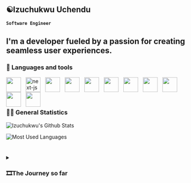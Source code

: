## ☯️Izuchukwu Uchendu

**`Software Engineer`**

I'm a developer fueled by a passion for creating seamless user experiences.
---
### 🧰 Languages and tools

<img src="https://cdn.jsdelivr.net/gh/devicons/devicon/icons/react/react-original-wordmark.svg" width="40px" style="padding-right:10px" align="left" />
<img src="https://cdn.jsdelivr.net/gh/devicons/devicon/icons/nextjs/nextjs-original-wordmark.svg" alt='next-js' width="40px" style="padding-right:10px;background: #fefefe" align="left"  />
<img src="https://cdn.jsdelivr.net/gh/devicons/devicon/icons/html5/html5-original-wordmark.svg" width="40px" style="padding-right:10px" align="left" />
<img src="https://cdn.jsdelivr.net/gh/devicons/devicon/icons/redux/redux-original.svg" width="40px" style="padding-right:10px" align="left" />
<img src="https://cdn.jsdelivr.net/gh/devicons/devicon/icons/github/github-original.svg" width="40px" style="padding-right:10px" align="left" />
<img src="https://cdn.jsdelivr.net/gh/devicons/devicon/icons/sass/sass-original.svg" width="40px" style="padding-right:10px" align="left" />
<img src="https://cdn.jsdelivr.net/gh/devicons/devicon/icons/javascript/javascript-original.svg" width="40px" style="padding-right:10px" align="left" />
<img src="https://cdn.jsdelivr.net/gh/devicons/devicon/icons/tailwindcss/tailwindcss-original-wordmark.svg" width="40px" style="padding-right:10px" align="left" />
<img src="https://cdn.jsdelivr.net/gh/devicons/devicon/icons/css3/css3-original.svg" width="40px" style="padding-right:10px" align="left" />
<img src="https://cdn.jsdelivr.net/gh/devicons/devicon/icons/python/python-original-wordmark.svg" width="40px" style="padding-right:10px" align="left" />
<img src="https://cdn.jsdelivr.net/gh/devicons/devicon/icons/dotnetcore/dotnetcore-original.svg" width="40px" style="padding-right:10px" align="left" />

<br></br>
---
### 🧑‍💻 General Statistics
![Izuchukwu's Github Stats](https://github-readme-stats.vercel.app/api?username=izzdwizz&show_icons=true&theme=gruvbox&number=3)
          
![Most Used Languages](https://github-readme-stats.vercel.app/api/top-langs/?username=izzdwizz&size_weight=0.5&count_weight=0.5&theme=gruvbox)

#

<details>

  <summary><h3>🎞️The Journey so far</h3></summary>
My journey began in 2017 when I worked with Munarealestate, a real estate company focused on providing affordable housing to citizens in Nigeria. I was responsible for updating content on their WordPress website, ensuring a seamless user experience and smooth navigation.
In 2019, I transitioned to working with HTML, vanilla JavaScript, and CSS when I had the opportunity to build Elielsngs’ ecommerce website. Collaborating with a team, I created interactive user interfaces for viewing various store items and implemented a functional shopping cart system. This project allowed me to showcase my skills in frontend development and contributed to an enhanced user experience.
During my internship at Bluetag Technologies in 2021, I explored backend development while primarily working with C# and other dotnet packages. I built console applications, simulated systems, and utilized entity framework for efficient database management. However, my passion for frontend development drove me to specialize in this field. Immediately after my internship, I delved into React to build compelling component-based user interfaces. I gained proficiency in state management and mastered leveraging React hooks to interact with RESTful APIs, as well as mastering other styling libraries such as SCSS, Tailwind and AntDesgin.
In one of my personal projects, Ordinatrum, I developed a functional cryptocurrency application using React and Redux Toolkit. This project allowed me to deepen my understanding of working with RESTful APIs and demonstrated my ability to create dynamic and responsive frontend applications. Moreover, my most recent project, Intelligentia, provided me with a sound knowledge of utilizing Next.js to build full-stack applications. Whilst working on this, I gained knowledge on how to implement some basic backend functionalities such as CRUD operations.
The journey is still progressing and I realize there's so much more to learn and grasp in this ever growing world of technology, I'll be sure to take you along.

  
</details>



<!--
**izzdwizz/Izzdwizz** is a ✨ _special_ ✨ repository because its `README.md` (this file) appears on your GitHub profile.

Here are some ideas to get you started:

- 🔭 I’m currently working on ...
- 🌱 I’m currently learning ...![6722805]

- 👯 I’m looking to collaborate on ...
- 🤔 I’m looking for help with ...
- 💬 Ask me about ...
- 📫 How to reach me: ...
- 😄 Pronouns: ...
- ⚡ Fun fact: ...
-->
